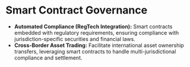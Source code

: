 # Smart Contract Governance

* **Automated Compliance (RegTech Integration):** Smart contracts embedded with regulatory requirements, ensuring compliance with jurisdiction-specific securities and financial laws.
* **Cross-Border Asset Trading:** Facilitate international asset ownership transfers, leveraging smart contracts to handle multi-jurisdictional compliance and settlement.

